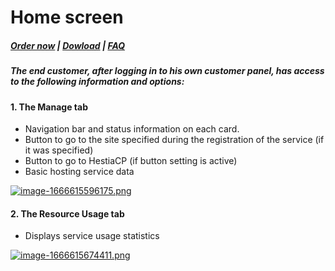 # Home screen

#####  [Order now](https://panel.puqcloud.com/index.php?rp=/store/whmcs-module-hestiacp) | [Dowload](https://download.puqcloud.com/WHMCS/servers/PUQ_WHMCS-HestiaCP/) | [FAQ](https://faq.puqcloud.com/)

##### The end customer, after logging in to his own customer panel, has access to the following information and options:

#### 1. <span class="HwtZe" lang="en"><span class="jCAhz ChMk0b C1N51c"><span class="ryNqvb">The Manage tab  
</span></span></span>

- Navigation bar and status information on each card.
- Button to go to the site specified during the registration of the service (if it was specified)
- Button to go to HestiaCP (if button setting is active)
- Basic hosting service data

[![image-1666615596175.png](https://doc.puq.info/uploads/images/gallery/2022-10/scaled-1680-/image-1666615596175.png)](https://doc.puq.info/uploads/images/gallery/2022-10/image-1666615596175.png)

#### 2. The Resource Usage tab

- Displays service usage statistics

[![image-1666615674411.png](https://doc.puq.info/uploads/images/gallery/2022-10/scaled-1680-/image-1666615674411.png)](https://doc.puq.info/uploads/images/gallery/2022-10/image-1666615674411.png)